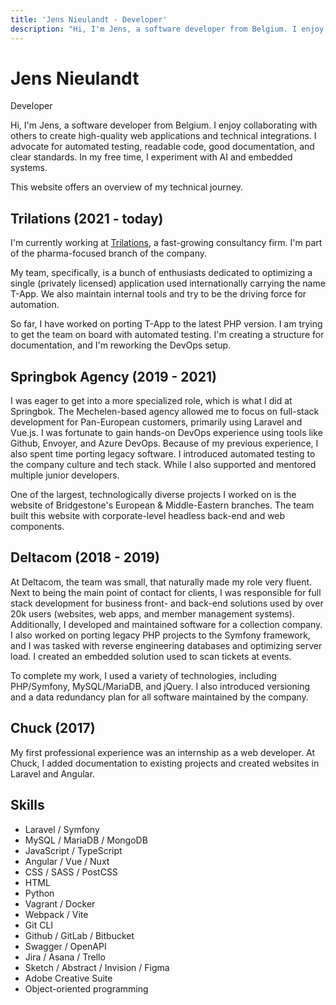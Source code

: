 ```yaml
---
title: 'Jens Nieulandt - Developer'
description: "Hi, I'm Jens, a software developer from Belgium. I enjoy collaborating with others to create high-quality web applications and technical integrations."
---
```


# Jens Nieulandt

Developer

Hi, I'm Jens, a software developer from Belgium. I enjoy collaborating with others to create high-quality web applications and technical integrations. I advocate for automated testing, readable code, good documentation, and clear standards. In my free time, I experiment with AI and embedded systems.

This website offers an overview of my technical journey.

## Trilations (2021 - today)

I'm currently working at [Trilations](https://www.trilations.com), a fast-growing consultancy firm. I'm part of the pharma-focused branch of the company.

My team, specifically, is a bunch of enthusiasts dedicated to optimizing a single (privately licensed) application used internationally carrying the name T-App. We also maintain internal tools and try to be the driving force for automation.

So far, I have worked on porting T-App to the latest PHP version. I am trying to get the team on board with automated testing. I'm creating a structure for documentation, and I'm reworking the DevOps setup.

## Springbok Agency (2019 - 2021)

I was eager to get into a more specialized role, which is what I did at Springbok. The Mechelen-based agency allowed me to focus on full-stack development for Pan-European customers, primarily using Laravel and Vue.js. I was fortunate to gain hands-on DevOps experience using tools like Github, Envoyer, and Azure DevOps. Because of my previous experience, I also spent time porting legacy software. I introduced automated testing to the company culture and tech stack. While I also supported and mentored multiple junior developers.

One of the largest, technologically diverse projects I worked on is the website of Bridgestone's European & Middle-Eastern branches. The team built this website with corporate-level headless back-end and web components.

## Deltacom (2018 - 2019)

At Deltacom, the team was small, that naturally made my role very fluent. Next to being the main point of contact for clients, I was responsible for full stack development for business front- and back-end solutions used by over 20k users (websites, web apps, and member management systems). Additionally, I developed and maintained software for a collection company. I also worked on porting legacy PHP projects to the Symfony framework, and I was tasked with reverse engineering databases and optimizing server load. I created an embedded solution used to scan tickets at events.

To complete my work, I used a variety of technologies, including PHP/Symfony, MySQL/MariaDB, and jQuery. I also introduced versioning and a data redundancy plan for all software maintained by the company.

## Chuck (2017)

My first professional experience was an internship as a web developer. At Chuck, I added documentation to existing projects and created websites in Laravel and Angular.

## Skills

- Laravel / Symfony
- MySQL / MariaDB / MongoDB
- JavaScript / TypeScript
- Angular / Vue / Nuxt
- CSS / SASS / PostCSS
- HTML
- Python
- Vagrant / Docker
- Webpack / Vite
- Git CLI
- Github / GitLab / Bitbucket
- Swagger / OpenAPI
- Jira / Asana / Trello
- Sketch / Abstract / Invision / Figma
- Adobe Creative Suite
- Object-oriented programming
